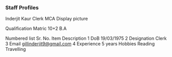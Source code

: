### Staff Profiles

Inderjit Kaur
Clerk MCA
Display picture

Qualification
Matric
10+2
B.A

Numbered list
Sr. No.	Item	Description
1	DoB	19/03/1975
2	Designation	Clerk 
3	Email	gillinderjit9@gmail.com 
4	Experience	5 years
Hobbies 
Reading
Travelling



